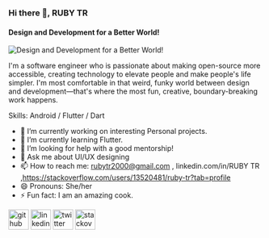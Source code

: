 ### Hi there 👋, RUBY TR
#### Design and Development for a Better World! 
![Design and Development for a Better World! ](https://raw.githubusercontent.com/sagar-viradiya/sagar-viradiya/master/resources/banner.png)

I'm a software engineer who is passionate about making open-source more accessible, creating technology to elevate people and make people's life simpler.
I'm most comfortable in that weird, funky world between design and development—that's where the most fun, creative, boundary-breaking work happens.

Skills: Android / Flutter / Dart

- 🔭 I’m currently working on  interesting Personal projects. 
- 🌱 I’m currently learning Flutter. 
- 🤔 I’m looking for help with a good mentorship! 
- 💬 Ask me about UI/UX designing 
- 📫 How to reach me: rubytr2000@gmail.com , linkedin.com/in/RUBY TR ,https://stackoverflow.com/users/13520481/ruby-tr?tab=profile
- 😄 Pronouns: She/her 
- ⚡ Fun fact: I am an amazing cook. 


[<img src='https://cdn.jsdelivr.net/npm/simple-icons@3.0.1/icons/github.svg' alt='github' height='40'>](https://github.com/Ruby24TR)  [<img src='https://cdn.jsdelivr.net/npm/simple-icons@3.0.1/icons/linkedin.svg' alt='linkedin' height='40'>](https://www.linkedin.com/in/@RubyTR9/)  [<img src='https://cdn.jsdelivr.net/npm/simple-icons@3.0.1/icons/twitter.svg' alt='twitter' height='40'>](https://twitter.com/@RubyTR9)  [<img src='https://cdn.jsdelivr.net/npm/simple-icons@3.0.1/icons/stackoverflow.svg' alt='stackoverflow' height='40'>](https://stackoverflow.com/users/13520481)  



